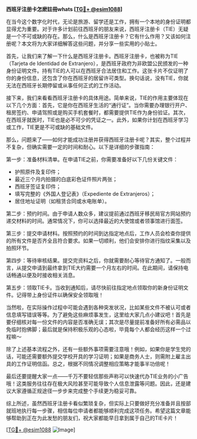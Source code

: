 **西班牙注册卡怎麽註冊whats [[TG💪+ @esim1088](https://t.me/s/esim1088)]**

在当今这个数字化时代，无论是旅游、留学还是工作，拥有一个本地的身份证明都显得尤为重要。对于许多计划前往西班牙的朋友来说，西班牙注册卡（TIE）无疑是一个不可或缺的存在。那么，什么是西班牙注册卡？它有什么作用？又该如何注册呢？本文将为大家详细解答这些问题，并分享一些实用的小贴士。

首先，让我们来了解一下什么是西班牙注册卡。西班牙注册卡，也被称为TIE（Tarjeta de Identidad de Extranjero），是西班牙政府为非欧盟公民颁发的一种身份证明文件。持有TIE的人可以在西班牙合法居住和工作。这张卡片不仅证明了你的身份信息，还包含了你在西班牙的居留许可类型。换句话说，没有TIE，你就无法在西班牙长期停留或从事任何正式的工作活动。

接下来，我们来看看西班牙注册卡的具体用途。简单来说，TIE的作用主要体现在以下几个方面：首先，它是你在西班牙生活的“通行证”。当你需要办理银行开户、租房签约、申请驾照或是购买手机套餐时，都需要提供TIE作为身份验证。其次，在西班牙就医时，TIE也是必不可少的凭证之一。此外，如果你计划在西班牙学习或工作，TIE更是不可或缺的基础文件。

那么，问题来了——如何才能成功注册并获得西班牙注册卡呢？其实，整个过程并不复杂，但确实需要一定的时间和耐心。以下是详细的步骤指南：

第一步：准备材料清单。在申请TIE之前，你需要准备好以下几份关键文件：
- 护照原件及复印件；
- 最近三个月内拍摄的白底彩色证件照片两张；
- 西班牙签证复印件；
- 填写完整的《外国人登记表》（Expediente de Extranjeros）；
- 居住地址证明（如租赁合同或水电账单）。

第二步：预约时间。由于申请人数众多，建议提前通过西班牙移民局官方网站预约递交材料的时间。通常情况下，你可以选择最近的大使馆或者领事馆进行面签。

第三步：提交申请材料。按照预约的时间到达指定地点后，工作人员会检查你提供的所有文件是否齐全且符合要求。如果一切顺利，他们会安排你进行指纹采集以及拍照环节。

第四步：等待审核结果。提交完资料之后，你就需要耐心等待官方通知了。一般而言，从提交申请到最终拿到TIE大约需要一个月左右的时间。在此期间，请保持电话畅通以便及时接收相关消息。

第五步：领取TIE卡。当收到通知后，请尽快前往指定地点领取你的新身份证明文件。记得带上身份证件以确保安全领取哦！

当然啦，在实际操作过程中可能会遇到各种突发状况，比如某些文件不被认可或者信息填写错误等等。为了避免这些麻烦事发生，这里给大家几点小建议吧！首先是要仔细核对每一份文件的内容是否准确无误；其次是尽量提前准备好所有必需品以免临时抱佛脚；最后就是保持积极乐观的心态啦，毕竟每个人都会经历这样一个过程嘛～

除了上述基本流程之外，还有一些额外事项需要注意哦！例如，如果你是学生党的话，可能还需要额外提交学校开具的学习证明；如果是商务人士，则需附上雇主出具的工作证明信函。总之，根据不同情况调整相应策略才能事半功倍呢！

最后还要提醒大家一点——千万不要轻信那些声称可以快速代办TIE业务的小广告哦！这类服务往往存在极大风险甚至可能导致个人信息泄露等问题。因此，还是建议大家遵循正规途径一步步来完成整个手续更为稳妥可靠。

综上所述，虽然西班牙注册卡看似繁琐复杂，但实际上只要做好充分准备并且按部就班地执行每一步骤，相信每位申请者都能够顺利完成这项任务。希望这篇文章能够帮助到正在为此发愁的朋友们，祝大家都能早日拿到属于自己的TIE卡片！

[[TG💪+ @esim1088](https://t.me/s/esim1088) ![Image](https://i.postimg.cc/4NQfJmqS/Snipaste-2025-05-13-00-14-12.png)]